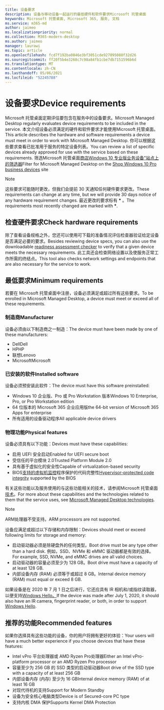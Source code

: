 ```yaml
---
title: 设备要求
description: 设备与移动设备一起运行的最低硬件和软件要求Microsoft 托管桌面
keywords: Microsoft 托管桌面, Microsoft 365, 服务, 文档
ms.service: m365-md
author: jaimeo
ms.localizationpriority: normal
ms.collection: M365-modern-desktop
ms.author: jaimeo
manager: laurawi
ms.topic: article
ms.openlocfilehash: fcd7f192ba0846e3bf3051cde927095088f32d26
ms.sourcegitcommit: ff20f5b4e3268c7c98a84fb1cbe7db7151596b6d
ms.translationtype: MT
ms.contentlocale: zh-CN
ms.lasthandoff: 05/06/2021
ms.locfileid: "52245788"
---
```

# <a name="device-requirements"></a><span data-ttu-id="94f52-104">设备要求</span><span class="sxs-lookup"><span data-stu-id="94f52-104">Device requirements</span></span>

<span data-ttu-id="94f52-105">Microsoft 托管桌面定期评估要包含在服务中的设备要求。</span><span class="sxs-lookup"><span data-stu-id="94f52-105">Microsoft Managed Desktop regularly evaluates device requirements to be included in the service.</span></span> <span data-ttu-id="94f52-106">本文介绍设备必须满足的硬件和软件要求才能使用Microsoft 托管桌面。</span><span class="sxs-lookup"><span data-stu-id="94f52-106">This article describes the hardware and software requirements a device must meet in order to work with Microsoft Managed Desktop.</span></span> <span data-ttu-id="94f52-107">你可以根据这些要求查看已批准用于服务的特定设备列表。</span><span class="sxs-lookup"><span data-stu-id="94f52-107">You can review a list of specific devices already approved for use with the service based on these requirements.</span></span> <span data-ttu-id="94f52-108">筛选Microsoft 托管桌面[商店Windows 10 专业版业务设备"站点上的筛选器](https://www.microsoft.com/windowsforbusiness/view-all-devices)</span><span class="sxs-lookup"><span data-stu-id="94f52-108">Filter for Microsoft Managed Desktop on the [Shop Windows 10 Pro business devices](https://www.microsoft.com/windowsforbusiness/view-all-devices) site</span></span>

> [!NOTE]
> <span data-ttu-id="94f52-109">这些要求可能随时更改，但我们会提前 30 天通知任何硬件要求更改。</span><span class="sxs-lookup"><span data-stu-id="94f52-109">These requirements can change at any time, but we will provide 30 days notice of any hardware requirement changes.</span></span> <span data-ttu-id="94f52-110">最近更改的要求标有 **\*** 。</span><span class="sxs-lookup"><span data-stu-id="94f52-110">The requirements most recently changed are marked with **\***.</span></span> 

## <a name="check-hardware-requirements"></a><span data-ttu-id="94f52-111">检查硬件要求</span><span class="sxs-lookup"><span data-stu-id="94f52-111">Check hardware requirements</span></span>

<span data-ttu-id="94f52-112">除了查看设备规格之外，您还可以使用可下载的准备情况评估检查[](../get-ready/readiness-assessment-downloadable.md)器验证给定设备是否满足必要的要求。</span><span class="sxs-lookup"><span data-stu-id="94f52-112">Besides reviewing device specs, you can also use the downloadable [readiness assessment checker](../get-ready/readiness-assessment-downloadable.md) to verify that a given device meets the necessary requirements.</span></span> <span data-ttu-id="94f52-113">此工具还会检查网络设置以及使服务正常工作所需的终结点。</span><span class="sxs-lookup"><span data-stu-id="94f52-113">This tool also checks network settings and endpoints that are also necessary for the service to work.</span></span>

## <a name="minimum-requirements"></a><span data-ttu-id="94f52-114">最低要求</span><span class="sxs-lookup"><span data-stu-id="94f52-114">Minimum requirements</span></span>

<span data-ttu-id="94f52-115">若要在 Microsoft 托管桌面中注册，设备必须满足或超过所有这些要求。</span><span class="sxs-lookup"><span data-stu-id="94f52-115">To be enrolled in Microsoft Managed Desktop, a device must meet or exceed all of these requirements.</span></span>

### <a name="manufacturer"></a><span data-ttu-id="94f52-116">制造商</span><span class="sxs-lookup"><span data-stu-id="94f52-116">Manufacturer</span></span>

<span data-ttu-id="94f52-117">设备必须由以下制造商之一制造：</span><span class="sxs-lookup"><span data-stu-id="94f52-117">The device must have been made by one of these manufacturers:</span></span>

- <span data-ttu-id="94f52-118">Dell</span><span class="sxs-lookup"><span data-stu-id="94f52-118">Dell</span></span>
- <span data-ttu-id="94f52-119">HP</span><span class="sxs-lookup"><span data-stu-id="94f52-119">HP</span></span>
- <span data-ttu-id="94f52-120">联想</span><span class="sxs-lookup"><span data-stu-id="94f52-120">Lenovo</span></span>
- <span data-ttu-id="94f52-121">Microsoft</span><span class="sxs-lookup"><span data-stu-id="94f52-121">Microsoft</span></span>


### <a name="installed-software"></a><span data-ttu-id="94f52-122">已安装的软件</span><span class="sxs-lookup"><span data-stu-id="94f52-122">Installed software</span></span>

<span data-ttu-id="94f52-123">设备必须预安装此软件：</span><span class="sxs-lookup"><span data-stu-id="94f52-123">The device must have this software preinstalled:</span></span>

- <span data-ttu-id="94f52-124">Windows 10 企业版、Pro 或 Pro Workstation 版本</span><span class="sxs-lookup"><span data-stu-id="94f52-124">Windows 10 Enterprise, Pro, or Pro Workstation edition</span></span>
- <span data-ttu-id="94f52-125">64 位版本的 Microsoft 365 企业应用版</span><span class="sxs-lookup"><span data-stu-id="94f52-125">the 64-bit version of Microsoft 365 Apps for enterprise</span></span> 
- <span data-ttu-id="94f52-126">所有适用的设备驱动程序</span><span class="sxs-lookup"><span data-stu-id="94f52-126">All applicable device drivers</span></span>


### <a name="physical-features"></a><span data-ttu-id="94f52-127">物理功能</span><span class="sxs-lookup"><span data-stu-id="94f52-127">Physical features</span></span>

<span data-ttu-id="94f52-128">设备必须具有以下功能：</span><span class="sxs-lookup"><span data-stu-id="94f52-128">Devices must have these capabilities:</span></span>

- <span data-ttu-id="94f52-129">启用 UEFI 安全启动</span><span class="sxs-lookup"><span data-stu-id="94f52-129">Enabled for UEFI secure boot</span></span> 
- <span data-ttu-id="94f52-130">受信任的平台模块 2.0</span><span class="sxs-lookup"><span data-stu-id="94f52-130">Trusted Platform Module 2.0</span></span> 
- <span data-ttu-id="94f52-131">具有基于虚拟化的安全性</span><span class="sxs-lookup"><span data-stu-id="94f52-131">Capable of virtualization-based security</span></span> 
- <span data-ttu-id="94f52-132">BIOS[支持的虚拟机监控](/windows-hardware/drivers/bringup/device-guard-and-credential-guard)程序保护的代码完整性</span><span class="sxs-lookup"><span data-stu-id="94f52-132">[Hypervisor-protected code integrity](/windows-hardware/drivers/bringup/device-guard-and-credential-guard) supported by the BIOS</span></span>

<span data-ttu-id="94f52-133">有关这些功能以及服务使用的与这些功能相关的技术，请参阅Microsoft 托管桌面[技术](../intro/technologies.md)。</span><span class="sxs-lookup"><span data-stu-id="94f52-133">For more about these capabilities and the technologies related to them that the service uses, see [Microsoft Managed Desktop technologies](../intro/technologies.md).</span></span>

> [!NOTE]
> <span data-ttu-id="94f52-134">ARM处理器不受支持。</span><span class="sxs-lookup"><span data-stu-id="94f52-134">ARM processors are not supported.</span></span>

<span data-ttu-id="94f52-135">设备应满足或超过以下存储和内存限制：</span><span class="sxs-lookup"><span data-stu-id="94f52-135">Devices should meet or exceed following limits for storage and memory:</span></span>

- <span data-ttu-id="94f52-136">启动驱动器必须是除硬盘外的任何类型。</span><span class="sxs-lookup"><span data-stu-id="94f52-136">Boot drive must be any type other than a hard disk.</span></span> <span data-ttu-id="94f52-137">例如，SSD、NVMe 和 eMMC 驱动器都是有效的选择。</span><span class="sxs-lookup"><span data-stu-id="94f52-137">For example, SSD, NVMe, and eMMC drives are all valid choices.</span></span>
- <span data-ttu-id="94f52-138">启动驱动器的容量必须至少为 128 GB。</span><span class="sxs-lookup"><span data-stu-id="94f52-138">Boot drive must have a capacity of at least 128 GB.</span></span>
- <span data-ttu-id="94f52-139">内部设备内存 (RAM) 必须等于或超过 8 GB。</span><span class="sxs-lookup"><span data-stu-id="94f52-139">Internal device memory (RAM) must equal or exceed 8 GB.</span></span>

<span data-ttu-id="94f52-140">如果设备是在 2020 年 7 月 1 日之后进行，它还应具有 IR 相机和/或指纹读取器，以便支持[Windows Hello。](/windows-hardware/design/device-experiences/windows-hello-enhanced-sign-in-security)</span><span class="sxs-lookup"><span data-stu-id="94f52-140">If the device was made after July 1, 2020, it should also have an IR camera, fingerprint reader, or both, in order to support [Windows Hello](/windows-hardware/design/device-experiences/windows-hello-enhanced-sign-in-security).</span></span>

## <a name="recommended-features"></a><span data-ttu-id="94f52-141">推荐的功能</span><span class="sxs-lookup"><span data-stu-id="94f52-141">Recommended features</span></span>

<span data-ttu-id="94f52-142">如果你选择具有这些功能的设备，你的用户将拥有更好的体验：</span><span class="sxs-lookup"><span data-stu-id="94f52-142">Your users will have a much better experience if you choose devices that have these features:</span></span>

- <span data-ttu-id="94f52-143">Intel vPro 平台处理器或 AMD Ryzen Pro处理器</span><span class="sxs-lookup"><span data-stu-id="94f52-143">Either an Intel vPro-platform processor or an AMD Ryzen Pro processor</span></span>
- <span data-ttu-id="94f52-144">容量至少为 256 GB 的 SSD 类型的启动驱动器</span><span class="sxs-lookup"><span data-stu-id="94f52-144">Boot drive of the SSD type with a capacity of at least 256 GB</span></span>
- <span data-ttu-id="94f52-145">内部设备内存 (内存) 至少为 16 GB</span><span class="sxs-lookup"><span data-stu-id="94f52-145">Internal device memory (RAM) of at least 16 GB</span></span>
- <span data-ttu-id="94f52-146">对现代待机的支持</span><span class="sxs-lookup"><span data-stu-id="94f52-146">Support for Modern Standby</span></span>
- <span data-ttu-id="94f52-147">设备为安全核心电脑类型</span><span class="sxs-lookup"><span data-stu-id="94f52-147">Device is of Secured-core PC type</span></span>
- <span data-ttu-id="94f52-148">支持内核 DMA 保护</span><span class="sxs-lookup"><span data-stu-id="94f52-148">Supports Kernel DMA Protection</span></span>
